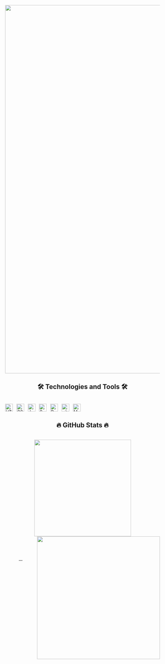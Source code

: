 <!-- Trungquandev -->
<a href="#" target="_blank">
  <img src="svg/trungquandev.svg" width="1200" alt="" />
</a>

<h2 align="center">🛠 Technologies and Tools 🛠</h2>
<br>
<!-- https://simpleicons.org/ -->
<!--  <span><img src="https://img.shields.io/badge/JavaScript-282C34?logo=javascript&logoColor=F7DF1E" alt="JavaScript logo" title="JavaScript" height="25" /></span>
&nbsp; -->
<!-- <span><img src="https://img.shields.io/badge/TypeScript-282C34?logo=typescript&logoColor=3178C6" alt="TypeScript logo" title="TypeScript" height="25" /></span>
&nbsp; -->
<!-- <span><img src="https://img.shields.io/badge/ReactJS-282C34?logo=react&logoColor=61DAFB" alt="ReactJS logo" title="ReactJS" height="25" /></span>
&nbsp; -->
<!-- <span><img src="https://img.shields.io/badge/Redux-282C34?logo=redux&logoColor=764ABC" alt="Redux logo" title="Redux" height="25" /></span>
&nbsp; -->
<!-- <span><img src="https://img.shields.io/badge/Vue.js-282C34?logo=vue.js&logoColor=4FC08D" alt="Vue.js logo" title="Vue.js" height="25" /></span>
&nbsp; -->
<!-- <span><img src="https://img.shields.io/badge/Nuxt.js-282C34?logo=nuxt.js&logoColor=4FC08D" alt="Nuxt.js logo" title="Nuxt.js" height="25" /></span>
&nbsp; -->
<!-- <span><img src="https://img.shields.io/badge/Node.js-282C34?logo=node.js&logoColor=00F200" alt="Node.js logo" title="Node.js" height="25" /></span>
&nbsp;
<span><img src="https://img.shields.io/badge/Express-282C34?logo=express&logoColor=FFFFFF" alt="Express.js logo" title="Express.js" height="25" /></span>
&nbsp;
<span><img src="https://img.shields.io/badge/MongoDB-282C34?logo=mongodb&logoColor=47A248" alt="MongoDB logo" title="MongoDB" height="25" /></span>
&nbsp;
<span><img src="https://img.shields.io/badge/Tailwind%20CSS-282C34?logo=tailwind-css&logoColor=38B2AC" alt="TailwindCSS logo" title="TailwindCSS" height="25" /></span>
&nbsp;
<span><img src="https://img.shields.io/badge/Three.js-282C34?logo=three.js&logoColor=FFFFFF" alt="Three.js logo" title="Three.js" height="25" /></span>
&nbsp; -->
<span><img src="https://img.shields.io/badge/HTML5-282C34?logo=html5&logoColor=E34F26" alt="HTML5 logo" title="HTML5" height="25" /></span>
&nbsp;
<span><img src="https://img.shields.io/badge/CSS3-282C34?logo=css3&logoColor=1572B6" alt="CSS3 logo" title="CSS3" height="25" /></span>
&nbsp;
<span><img src="https://img.shields.io/badge/java-%23ED8B00.svg?style=for-the-badge&logo=java&logoColor=white" alt="Java logo" title="Java" height="25" /></span>
&nbsp;
<span><img src="https://img.shields.io/badge/spring-%236DB33F.svg?style=for-the-badge&logo=spring&logoColor=white" alt="Spring logo" title="Bootstrap" height="25" /></span> 
&nbsp;
<span><img src="https://img.shields.io/badge/docker-%230db7ed.svg?style=for-the-badge&logo=docker&logoColor=white" alt="Docker logo" title="Docker" height="25" /></span>
&nbsp; 
<span><img src="https://img.shields.io/badge/git-282C34?logo=git&logoColor=F05032" alt="git logo" title="git" height="25" /></span>
&nbsp;
<span><img src="https://img.shields.io/badge/mysql-%2300f.svg?style=for-the-badge&logo=mysql&logoColor=white" alt="MySQL logo" title="MySQL" height="25" /></span>
&nbsp;
<!-- <span><img src="https://img.shields.io/badge/Firebase-282C34?logo=firebase&logoColor=FFCA28" alt="Firebase logo" title="Firebase" height="25" /></span>
&nbsp;
<span><img src="https://img.shields.io/badge/WordPress-282C34?logo=wordPress&logoColor=21759B" alt="WordPress logo" title="WordPress" height="25" /></span>
&nbsp; -->

<br>
<h2 align="center">🔥 GitHub Stats 🔥</h2>
<!-- https://github.com/anuraghazra/github-readme-stats -->
<br>
<div align=center>
  <a href="#" title="QuangVinh-Dev">
    <img width="315" align="center" src="https://github-readme-stats.vercel.app/api/top-langs/?username=QuangVinh-Dev&theme=radical&hide_border=false&include_all_commits=false&count_private=false&layout=compact" />
  </a>
  <a href="#" title="QuangVinh-Dev">
    <img align="right" width="400" top="1000" src="https://github-readme-stats.vercel.app/api?username=QuangVinh-Dev&theme=radical&hide_border=false&include_all_commits=false&count_private=false" />
  </a>
</div>

<br>
<h2 align="center"></h2>
<br>
<!-- https://icons8.com -->
<div align="center">
<!--   <a href="https://trungquandev.com" target="blank">
    <img width="90" height="90" src="images/logo-trungquandev-transparent-bg-192x192.png" alt="trungquandev-blog" />
  </a> -->
  <a href="https://www.facebook.com/QuangVinhDev" target="blank">
    <img src="https://img.icons8.com/bubbles/100/000000/facebook-new.png" alt="" />
  </a>
<!--   <a href="https://youtube.com/@trungquandev" target="blank">
    <img src="https://img.icons8.com/bubbles/100/000000/youtube-squared.png" alt="" />
  </a> -->
  <a href="www.linkedin.com/in/qvinh" target="blank">
    <img src="https://img.icons8.com/bubbles/100/000000/linkedin.png" alt="" />
  </a>
  <a href="https://www.instagram.com/q.vinh_is_me/" target="blank">
    <img src="https://img.icons8.com/bubbles/100/000000/instagram.png" alt="" />
  </a>
  <a href="mailto:buivietquangvinh@gmail.com" target="top">
    <img src="https://img.icons8.com/bubbles/100/000000/apple-mail.png" alt="" />
  </a>
</div>



</a>
